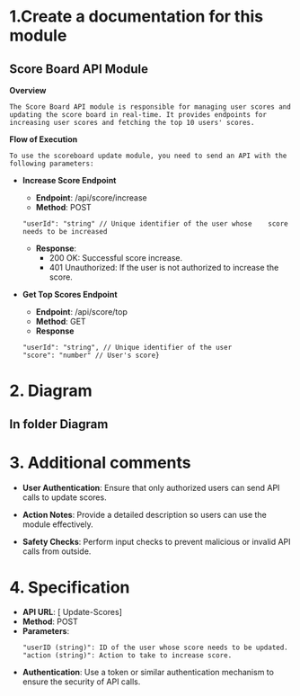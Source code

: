 # 1.Create a documentation for this module

## Score Board API Module

**Overview**

```
The Score Board API module is responsible for managing user scores and updating the score board in real-time. It provides endpoints for increasing user scores and fetching the top 10 users' scores.

```

**Flow of Execution**

```
To use the scoreboard update module, you need to send an API with the following parameters:
```

- **Increase Score Endpoint**

  - **Endpoint**: /api/score/increase
  - **Method**: POST

  ```
  "userId": "string" // Unique identifier of the user whose    score needs to be increased
  ```

  - **Response**:
    - 200 OK: Successful score increase.
    - 401 Unauthorized: If the user is not authorized to increase the score.

- **Get Top Scores Endpoint**
  - **Endpoint**: /api/score/top
  - **Method**: GET
  - **Response**
  ```{
  "userId": "string", // Unique identifier of the user
  "score": "number" // User's score}
  ```

# 2. Diagram

## In folder Diagram

# 3. Additional comments

- **User Authentication**: Ensure that only authorized users can send API calls to update scores.

- **Action Notes**: Provide a detailed description so users can use the module effectively.

- **Safety Checks**: Perform input checks to prevent malicious or invalid API calls from outside.

# 4. Specification

- **API URL**: [ Update-Scores]
- **Method**: POST
- **Parameters**:
  ```
  "userID (string)": ID of the user whose score needs to be updated.
  "action (string)": Action to take to increase score.
  ```
- **Authentication**: Use a token or similar authentication mechanism to ensure the security of API calls.
